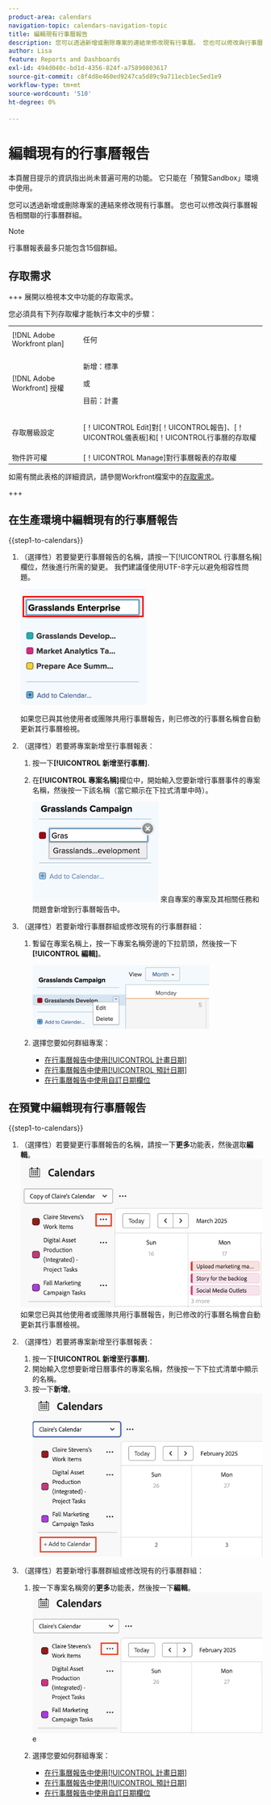 ```yaml
---
product-area: calendars
navigation-topic: calendars-navigation-topic
title: 編輯現有行事曆報告
description: 您可以透過新增或刪除專案的連結來修改現有行事曆。 您也可以修改與行事曆報告相關聯的行事曆群組。
author: Lisa
feature: Reports and Dashboards
exl-id: 494d040c-bd1d-4356-824f-a75890803617
source-git-commit: c8f4d8e460ed9247ca5d89c9a711ecb1ec5ed1e9
workflow-type: tm+mt
source-wordcount: '510'
ht-degree: 0%

---
```


# 編輯現有的行事曆報告

<span class="preview">本頁醒目提示的資訊指出尚未普遍可用的功能。 它只能在「預覽Sandbox」環境中使用。</span>

您可以透過新增或刪除專案的連結來修改現有行事曆。 您也可以修改與行事曆報告相關聯的行事曆群組。

>[!NOTE]
>
>行事曆報表最多只能包含15個群組。

## 存取需求

+++ 展開以檢視本文中功能的存取需求。

您必須具有下列存取權才能執行本文中的步驟：

<table style="table-layout:auto"> 
 <col> 
 </col> 
 <col> 
 </col> 
 <tbody> 
  <tr> 
   <td role="rowheader">[!DNL Adobe Workfront plan]</td> 
   <td> <p>任何</p> </td> 
  </tr> 
  <tr> 
   <td role="rowheader">[!DNL Adobe Workfront] 授權</td> 
   <td><p>新增：標準</p>
       <p>或</p>
       <p>目前：計畫</p></td> 
  </tr> 
  <tr> 
   <td role="rowheader">存取層級設定</td> 
   <td> <p>[！UICONTROL Edit]對[！UICONTROL報告]、[！UICONTROL儀表板]和[！UICONTROL行事曆的存取權</p></td> 
  </tr> 
  <tr> 
   <td role="rowheader">物件許可權</td> 
   <td>[！UICONTROL Manage]對行事曆報表的存取權</td> 
  </tr> 
 </tbody> 
</table>

如需有關此表格的詳細資訊，請參閱Workfront檔案中的[存取需求](/help/quicksilver/administration-and-setup/add-users/access-levels-and-object-permissions/access-level-requirements-in-documentation.md)。

+++

## 在生產環境中編輯現有的行事曆報告

{{step1-to-calendars}}

1. （選擇性）若要變更行事曆報告的名稱，請按一下[!UICONTROL 行事曆名稱]欄位，然後進行所需的變更。 我們建議僅使用UTF-8字元以避免相容性問題。

   ![變更報表名稱](assets/titlechange-250x230.png)

   如果您已與其他使用者或團隊共用行事曆報告，則已修改的行事曆名稱會自動更新其行事曆檢視。

1. （選擇性）若要將專案新增至行事曆報表：

   1. 按一下&#x200B;**[!UICONTROL 新增至行事曆].**
   1. 在&#x200B;**[!UICONTROL 專案名稱]**&#x200B;欄位中，開始輸入您要新增行事曆事件的專案名稱，然後按一下該名稱（當它顯示在下拉式清單中時）。

      ![選取專案名稱](assets/calendar-project-name.png)
來自專案的專案及其相關任務和問題會新增到行事曆報告中。

1. （選擇性）若要新增行事曆群組或修改現有的行事曆群組：

   1. 暫留在專案名稱上，按一下專案名稱旁邊的下拉箭頭，然後按一下&#x200B;**[!UICONTROL 編輯]**。

      ![編輯行事曆群組](assets/editcalendergroup-350x126.png)

   1. 選擇您要如何群組專案：

      * [在行事曆報告中使用[!UICONTROL 計畫日期]](../../../reports-and-dashboards/reports/calendars/use-planned-dates.md)
      * [在行事曆報告中使用[!UICONTROL 預計日期]](../../../reports-and-dashboards/reports/calendars/use-projected-dates.md)
      * [在行事曆報告中使用自訂日期欄位](../../../reports-and-dashboards/reports/calendars/use-custom-dates.md)


<div class="preview">

## 在預覽中編輯現有行事曆報告

{{step1-to-calendars}}

1. （選擇性）若要變更行事曆報告的名稱，請按一下&#x200B;**更多**&#x200B;功能表，然後選取&#x200B;**編輯**。
   ![更多功能表](assets/new-more-menu-calendar.png)
如果您已與其他使用者或團隊共用行事曆報告，則已修改的行事曆名稱會自動更新其行事曆檢視。

1. （選擇性）若要將專案新增至行事曆報表：
   1. 按一下&#x200B;**[!UICONTROL 新增至行事曆].**
   1. 開始輸入您想要新增日曆事件的專案名稱，然後按一下下拉式清單中顯示的名稱。
   1. 按一下&#x200B;**新增**。
      ![將專案新增至行事曆](assets/add-a-calendar-project.png)


1. （選擇性）若要新增行事曆群組或修改現有的行事曆群組：
   1. 按一下專案名稱旁的&#x200B;**更多**&#x200B;功能表，然後按一下&#x200B;**編輯**。
      ![編輯行事曆中的專案](assets/edit-project-in-calendar.png)e

   1. 選擇您要如何群組專案：

      * [在行事曆報告中使用[!UICONTROL 計畫日期]](../../../reports-and-dashboards/reports/calendars/use-planned-dates.md)
      * [在行事曆報告中使用[!UICONTROL 預計日期]](../../../reports-and-dashboards/reports/calendars/use-projected-dates.md)
      * [在行事曆報告中使用自訂日期欄位](../../../reports-and-dashboards/reports/calendars/use-custom-dates.md)


      </div>